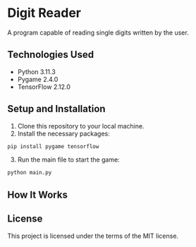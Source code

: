 # Digit Reader

A program capable of reading single digits written by the user.

## Technologies Used

- Python 3.11.3
- Pygame 2.4.0
- TensorFlow 2.12.0

## Setup and Installation

1. Clone this repository to your local machine.
2. Install the necessary packages:
```bash
pip install pygame tensorflow
```
3. Run the main file to start the game:
```bash
python main.py
```

## How It Works



## License

This project is licensed under the terms of the MIT license.
